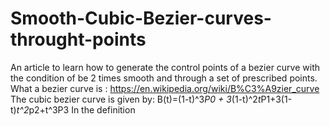 # Smooth-Cubic-Bezier-curves-throught-points
An article to learn how to generate the control points of a bezier curve with the condition of be 2 times smooth and through a set of prescribed points.
What a bezier curve is : https://en.wikipedia.org/wiki/B%C3%A9zier_curve
The cubic bezier curve is given by: B(t)=(1-t)^3*P0 + 3*(1-t)^2*t*P1+3(1-t)*t^2*p2+t^3P3
In the definition 
